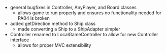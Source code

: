 - general bugfixes in Controller, AnyPlayer, and Board classes
  - allows game to run properly and ensures no functionality needed for PA04 is broken
- added getDirection method to Ship class
  - made converting a Ship to a ShipAdapter simpler
- Controller renamed to LocalGameController to allow for new Controller interface
  - allows for proper MVC extensibility
